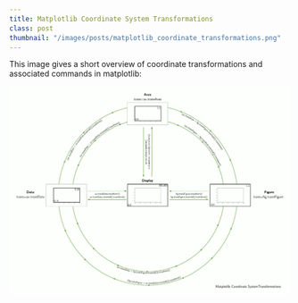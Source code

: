 ```yaml
---
title: Matplotlib Coordinate System Transformations
class: post
thumbnail: "/images/posts/matplotlib_coordinate_transformations.png"
---
```



This image gives a short overview of coordinate transformations and associated commands in matplotlib:

<img src="/images/posts/matplotlib_coordinate_transformations.png"/>
